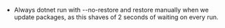 - Always dotnet run with --no-restore and restore manually when we update packages, as this shaves of 2 seconds of waiting on every run.
